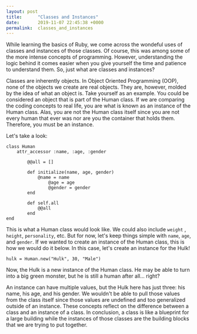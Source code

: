 ```yaml
---
layout: post
title:      "Classes and Instances"
date:       2019-11-07 22:45:38 +0000
permalink:  classes_and_instances
---
```



While learning the basics of Ruby, we come across the wondeful uses of classes and instances of those classes. Of course, this was among some of the more intense concepts of programming. However, understanding the logic behind it comes easier when you give yourself the time and patience to understand them. So, just what are classes and instances?

Classes are inherently objects. In Object Oriented Programming (OOP), none of the objects we create are real objects. They are, however, molded by the idea of what an object is. Take yourself as an example. You could be considered an object that is part of the Human class. If we are comparing the coding concepts to real life, you are what is known as an instance of the Human class. Alas, you are not the Human class itself since you are not every human that ever was nor are you the container that holds them. Therefore, you must be an instance.

Let's take a look:

```
class Human
    attr_accessor :name, :age, :gender
		
		@@all = []
		
		def initialize(name, age, gender)
		    @name = name
				@age = age 
				@gender = gender 
		end 
		
		def self.all 
		    @@all
		end 
end 
```

This is what a Human class would look like. We could also include `weight` , `height`, `personality`, etc. But for now, let's keep things simple with `name`, `age`, and `gender`. If we wanted to create an instance of the Human class, this is how we would do it below. In this case, let's create an instance for the Hulk!

```
hulk = Human.new("Hulk", 30, "Male")
```

Now, the Hulk is a new instance of the Human class. He may be able to turn into a big green monster, but he is still a human after all... right?

An instance can have multiple values, but the Hulk here has just three: his name, his age, and his gender. We wouldn't be able to pull those values from the class itself since those values are undefined and too generalized outside of an instance. These concepts reflect on the difference between a class and an instance of a class. In conclusion, a class is like a blueprint for a large building while the instances of those classes are the building blocks that we are trying to put together.
		



